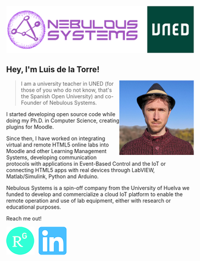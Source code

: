 [1.1]: https://raw.githubusercontent.com/Ravenink/Ravenink/master/images/researchgate75.png (ResearchGate)
[2.1]: https://raw.githubusercontent.com/Ravenink/Ravenink/master/images/linkedin75.png (LinkedIn)

[1]: https://www.researchgate.net/profile/Luis-De-La-Torre-Cubillo
[2]: https://www.linkedin.com/in/luis-de-la-torre-cubillo-9610b759/

!["Luis de la Torre"](https://raw.githubusercontent.com/Ravenink/Ravenink/master/images/headline.png)


## Hey, I'm Luis de la Torre!

<img align='right' src='https://raw.githubusercontent.com/Ravenink/Ravenink/master/images/me.jpg' width='200"'>

> I am a university teacher in UNED (for those of you who do not know, that's the Spanish Open University) and co-Founder of Nebulous Systems.

I started developing open source code while doing my Ph.D. in Computer Science, creating plugins for Moodle.

Since then, I have worked on integrating virtual and remote HTML5 online labs into Moodle and other Learning Management Systems, developing communication protocols with applications in Event-Based Control and the IoT or connecting HTML5 apps with real devices through LabVIEW, Matlab/Simulink, Python and Arduino.

Nebulous Systems is a spin-off company from the University of Huelva we funded to develop and commercialize a cloud IoT platform to enable the remote operation and use of lab equipment, either with research or educational purposes.

Reach me out!

[![ResearchGate][1.1]][1]&nbsp;&nbsp;
[![LinkedIn][2.1]][2]&nbsp;&nbsp;
